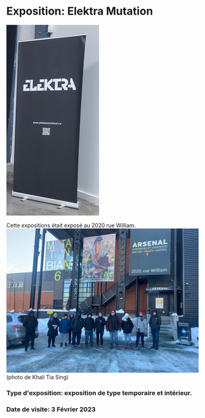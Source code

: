 # Exposition: Elektra Mutation

![banière elektra](/BIAN/Medias/entree_elektra.png)

Cette expositions était exposé au 2020 rue William.
![entrée elektra](/BIAN/Medias/entree_edifice.png)
(photo de Khali Tia Sing)

### Type d'exposition: exposition de type temporaire et intérieur.

### Date de visite: 3 Février 2023
